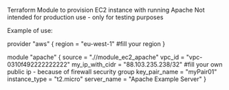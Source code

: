 Terraform Module to provision EC2 instance with running Apache
Not intended for production use - only for testing purposes

Example of use:

provider "aws" {
  region = "eu-west-1"                          #fill your region
}

module "apache" {
  source          = ".//module_ec2_apache"
  vpc_id          = "vpc-0310f492222222222"
  my_ip_with_cidr = "88.103.235.238/32"         #fill your own public ip - because of firewall security group
  key_pair_name   = "myPair01"
  instance_type   = "t2.micro"
  server_name     = "Apache Example Server"
}
